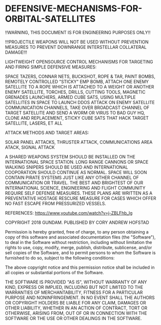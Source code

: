 # DEFENSIVE-MECHANISMS-FOR-ORBITAL-SATELLITES
!!WARNING, THIS DOCUMENT IS FOR ENGINEERING PURPOSES ONLY!!

!!!PROJECTILE WEAPONS WILL NOT BE USED WITHOUT PREVENTION MEASURES TO PREVENT DOWNRANGE INTERSTELLAR COLLATERAL DAMAGE!!!

LIGHTWEIGHT OPENSOURCE CONTROL MECHANISMS FOR TARGETING AND FIRING SIMPLE DEFENSIVE MEASURES:

SPACE TAZERS, CONNAR NETS, BUCKSHOT, ROPE & TAR, PAINT BOMBS, REMOTELY CONTROLLED "STICKY" EMP BOMB, ATTACH ONE ENEMY SATELLITE TO A ROPE WHICH IS ATTACHED TO A WEIGHT OR ANOTHER ENEMY SATELLITE, TORCHES, DRILLS, CUTTING TOOLS, MAGNETIC GRENADES LAUNCHERS, ARMED CUBE SATS, USING MULTIPLE SATELLITES IN SPACE TO LAUNCH DDOS ATTACK ON ENEMY SATELLITE COMMUNICATION CHANNELS, TAKE OVER BROADCAST CHANNEL OF TARGET SATELLITE AND SEND A WORM OR VIRUS TO BAD GUY HQ, CLONE AND REPLACEMENT, STICKY CUBE SATS THAT HACK TARGET SATELLITE, LASERS, ET ALL

ATTACK METHODS AND TARGET AREAS:

SOLAR PANEL ATTACKS, THRUSTER ATTACK, COMMUNICATIONS AREA ATACK, SIGNAL ATTACK

A SHARED WEAPONS SYSTEM SHOULD BE INSTALLED ON THE INTERNATIONAL SPACE STATION. LONG RANGE CANNONS OR SPACE WALKING SNIPERS SHOULD BE USED AND INTERNATIONAL COOPORATION SHOULD CONTINUE AS NORMAL. SPACE WILL SOON CONTAIN PIRATE SYSTEMS JUST LIKE ANY OTHER CHANNEL OF COMMUNICATION OR TRAVEL. THE BEST AND BRIGHTEST OF OUR INTERNATIONAL SCIENCE, ENGINEERING AND FLIGHT COMMUNITY REQUIRE SELF DEFENSE MEASURES. THESE PLANS ARE WRITTEN AS A PREVENTATIVE HOSTAGE RESCURE MEASURE FOR CASES WHICH OFFER NO FAST ESCAPE FROM PRESSURIZED VESSELS.

REFERENCES:
https://www.youtube.com/watch?v=j-ZBLFhb_lg

COPYRIGHT 2018 GUNDAM. PUBLISHED BY CORY ANDREW HOFSTAD 

Permission is hereby granted, free of charge, to any person obtaining a copy of this software and associated documentation files (the "Software"), to deal in the Software without restriction, including without limitation the rights to use, copy, modify, merge, publish, distribute, sublicense, and/or sell copies of the Software, and to permit persons to whom the Software is furnished to do so, subject to the following conditions:

The above copyright notice and this permission notice shall be included in all copies or substantial portions of the Software.

THE SOFTWARE IS PROVIDED "AS IS", WITHOUT WARRANTY OF ANY KIND, EXPRESS OR IMPLIED, INCLUDING BUT NOT LIMITED TO THE WARRANTIES OF MERCHANTABILITY, FITNESS FOR A PARTICULAR PURPOSE AND NONINFRINGEMENT. IN NO EVENT SHALL THE AUTHORS OR COPYRIGHT HOLDERS BE LIABLE FOR ANY CLAIM, DAMAGES OR OTHER LIABILITY, WHETHER IN AN ACTION OF CONTRACT, TORT OR OTHERWISE, ARISING FROM, OUT OF OR IN CONNECTION WITH THE SOFTWARE OR THE USE OR OTHER DEALINGS IN THE SOFTWARE.
